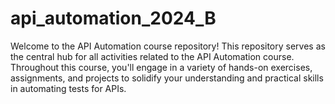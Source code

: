 # api_automation_2024_B
Welcome to the API Automation course repository!
This repository serves as the central hub for all activities related to the API Automation course. Throughout this course, you'll engage in a variety of hands-on exercises, assignments, and projects to solidify your understanding and practical skills in automating tests for APIs.